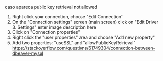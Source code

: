 caso apareca public key retrieval not allowed 

1. Right click your connection, choose "Edit Connection"
2. On the "Connection settings" screen (main screen) click on "Edit Driver 3. Settings" enter image description here
4. Click on "Connection properties"
5. Right click the "user properties" area and choose "Add new property"
6. Add two properties: "useSSL" and "allowPublicKeyRetrieval" 
https://stackoverflow.com/questions/61749304/connection-between-dbeaver-mysql